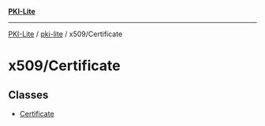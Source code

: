 [**PKI-Lite**](../../../README.md)

---

[PKI-Lite](../../../README.md) / [pki-lite](../../README.md) / x509/Certificate

# x509/Certificate

## Classes

- [Certificate](classes/Certificate.md)
